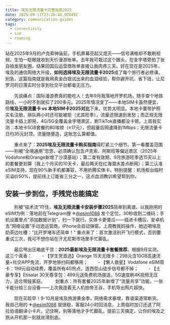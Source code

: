 ```yaml
---
title: 埃及无限流量卡完整指南2025
date: 2025-09-11T23:26:48.928492
category: communication-guides
tags:
  - connectivity
  - sim
  - roaming
---
```


站在2025年9月的卢克索神庙前，手机屏幕亮起又熄灭——信号满格却不敢刷视频，生怕一眨眼就收到天价漫游账单。去年我可栽过这个跟头，在金字塔旁拍了张自拍发朋友圈，结果回国后运营商账单直接让我肉疼三天。好在现在是2025年，埃及的通信网络大升级，**如何选择埃及无限流量卡2025**成了每个旅行者必修课。别急，这篇指南就是我用真金白银试出来的血泪经验，帮你避开坑、省下钱，让尼罗河的日落实时分享到社交平台都毫无压力。

　　先说痛点：国际漫游费真的能吃人！去年9月我落地开罗机场，随手查个地铁路线，一小时不到就扣了200多元。2025年情况变了——本地SIM卡虽然便宜，但**埃及无限流量卡 vs 本地SIM卡2025对比**下来，优势太明显。本地卡要带护照实名注册，排队两小时还可能被拒（尤其旺季），流量还限速到发愁；而正规无限流量卡插上即用，4G/5G全覆盖金字塔景区，刷TikTok直播都没卡顿。上周我实测：本地卡5GB套餐约80埃镑（≈17元），但超量后网速降到1Mbps；无限流量卡日均35元封顶，流量随便造，这账怎么算都值。

　　重点来了：**2025埃及无限流量卡购买指南**得盯紧三个细节。第一看覆盖范围——别被“全境通用”忽悠，必须确认包含卢克索、阿斯旺等偏远景区（2025年Vodafone和Orange新增了沙漠基站）；第二查有效期，9月旅游旺季选15天以上的套餐更划算（我上个月买的10天卡，最后两天在红海潜水差点断网）；第三认准eSIM支持，现在90%新手机都兼容，不用折腾实体卡。特别提醒：机场柜台临时买溢价50%，提前线上订能省三分之一，这点血泪教训希望帮到你。

## 安装一步到位，手残党也能搞定
　　别被“技术流”吓住，**埃及无限流量卡安装步骤2025**简单到离谱。以我刚用的eSIM为例：落地前在Telegram搜 ✈[@esim1088](https://t.me/s/esim1088) 发个定位，30秒收到二维码；手机设置里点“添加数据计划”，扫一下就行。实体卡更傻瓜——插进卡槽后，安卓机去“网络设置”手动选运营商，iPhone会自动弹窗。上周教我妈操作，她边喝埃及奶茶边吐槽：“比开罗堵车还简单！” 重点来了：首次激活别开飞行模式，否则要重试三次，我可不想你站在汗尤尼斯市场里手忙脚乱。

　　最后甩出压箱底干货：**2025最新埃及无限流量卡套餐推荐**。根据9月实测，这三个真香：
　　- 【学生党首选】Orange 15天无限卡：298元含10GB高速流量+社交APP免流，开罗地铁扫码都够用；
　　- 【懒人救星】Vodafone eSIM周卡：199元自动续费，覆盖所有4G热点，连西奈山徒步信号都不掉；
　　- 【土豪专享】Etisalat 30天尊享包：499元送免费机场接送，5G速度刷4K视频无压力，适合带娃家庭。
　　划重点：所有套餐2025年新增了“流量共享”功能，一张卡能分给三台设备——上次我连着无人机拍帝王谷，手机导出照片超快。

　　现在买趁早！9-10月是埃及旅游黄金季，网络需求暴增，靠谱渠道常断货。我自己用的 ✈[@esim1088](https://t.me/s/esim1088) 就很稳，客服24小时回消息，上周临时加订还送了阿拉伯语翻译小卡片。记住啊，别等落地才手忙脚乱，提前三天搞定，让你的埃及之旅从开机那一刻就丝滑到底。